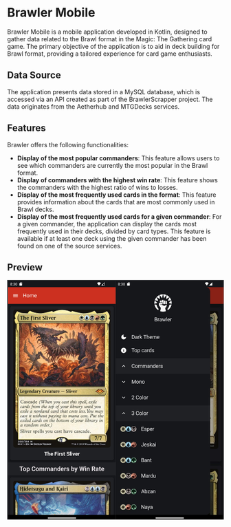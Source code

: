 # Brawler Mobile

Brawler Mobile is a mobile application developed in Kotlin, designed to gather data related to the Brawl format in the Magic: The Gathering card game. The primary objective of the application is to aid in deck building for Brawl format, providing a tailored experience for card game enthusiasts.

## Data Source

The application presents data stored in a MySQL database, which is accessed via an API created as part of the BrawlerScrapper project. The data originates from the Aetherhub and MTGDecks services.

## Features

Brawler offers the following functionalities:

- **Display of the most popular commanders**: This feature allows users to see which commanders are currently the most popular in the Brawl format.
- **Display of commanders with the highest win rate**: This feature shows the commanders with the highest ratio of wins to losses.
- **Display of the most frequently used cards in the format**: This feature provides information about the cards that are most commonly used in Brawl decks.
- **Display of the most frequently used cards for a given commander**: For a given commander, the application can display the cards most frequently used in their decks, divided by card types. This feature is available if at least one deck using the given commander has been found on one of the source services.

## Preview

![alt text](public/image.png)
